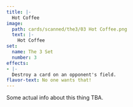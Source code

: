 ```yaml
---
title: |-
  Hot Coffee
image: 
  path: cards/scanned/the3/03 Hot Coffee.png
  text: |-
    Hot Coffee
set:
  name: The 3 Set
  number: 3
effects: 
- |-
  Destroy a card on an opponent's field.
flavor-text: No one wants that!
---
```

Some actual info about this thing TBA.
